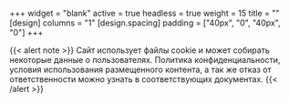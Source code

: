 +++
widget = "blank"
active = true
headless = true
weight = 15
title = ""
[design]
columns = "1"
[design.spacing]
  padding = ["40px", "0", "40px", "0"]
+++

{{< alert note >}}
Сайт использует файлы cookie и может собирать некоторые данные о пользователях. Политика конфиденциальности, условия использования размещенного контента, а так же отказ от ответственности можно узнать в соответствующих документах.
{{< /alert >}}
